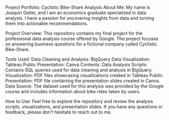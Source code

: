 Project Portfolio: Cyclistic Bike-Share Analysis
About Me:
  My name is Joaquin Geller, and I am an economics graduate specialized in data analysis. I have a passion for uncovering insights from data and turning them into actionable recommendations.

Project Overview:
  This repository contains my final project for the professional data analysis course offered by Google. The project focuses on answering business questions for a fictional company called Cyclistic Bike-Share.

Tools Used:
  Data Cleaning and Analysis: BigQuery
  Data Visualization: Tableau Public
  Presentation: Canva
Contents:
  Data Analysis Scripts: Contains SQL queries used for data cleaning and analysis in BigQuery.
  Visualization: PDF files showcasing visualizations created in Tableau Public.
  Presentation: PDF file containing the presentation slides created in Canva.
Data Source:
  The dataset used for this analysis was provided by the Google course and includes information about bike rides taken by users.

How to Use:
  Feel free to explore the repository and review the analysis scripts, visualizations, and presentation slides. If you have any questions or feedback, please don't hesitate to reach out to me.
